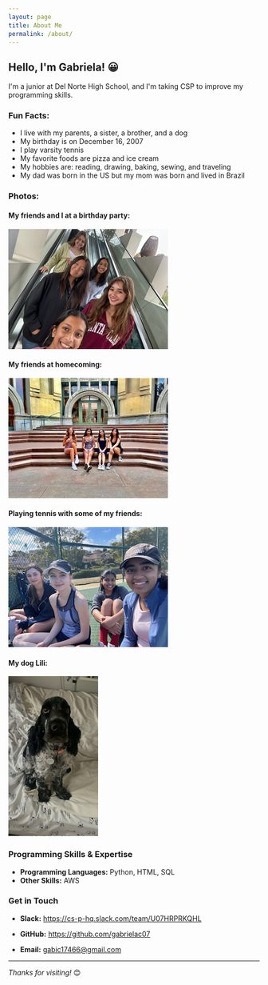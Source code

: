 ```yaml
---
layout: page
title: About Me
permalink: /about/
---
```


## Hello, I'm Gabriela! &#x1F600;


I'm a junior at Del Norte High School, and I'm taking CSP to improve my programming skills.

### Fun Facts:
- I live with my parents, a sister, a brother, and a dog
- My birthday is on December 16, 2007
- I play varsity tennis
- My favorite foods are pizza and ice cream
- My hobbies are: reading, drawing, baking, sewing, and traveling
- My dad was born in the US but my mom was born and lived in Brazil

### Photos: 
#### My friends and I at a birthday party: <br>
![img](../images/friends.png) <br>
#### My friends at homecoming: <br>
![img](../images/hoco_pic1.png) <br>
#### Playing tennis with some of my friends: <br>
![img](../images/tennis_friends.png) <br>
#### My dog Lili: <br>
![img](../images/lili_1.png) <br>


### Programming Skills & Expertise

- **Programming Languages:** Python, HTML, SQL
- **Other Skills:** AWS


### Get in Touch


- **Slack:** <a href="URL">https://cs-p-hq.slack.com/team/U07HRPRKQHL</a>

- **GitHub:** <a href="URL">https://github.com/gabrielac07</a>
- **Email:** gabic17466@gmail.com

---

*Thanks for visiting!* 😊

